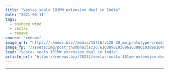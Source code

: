 ```yaml
---
title: "Vestas seals 101MW extension deal in India"
date: "2021-06-11"
tags: 
  - onshore wind
  - vestas
  - renews
source: "renews"
image_url: "https://renews.biz//media/15716/v120-20_mw_prototype-credit-vestas-1.jpg?mode=crop&width=770&heightratio=0.6103896103896103896103896104&slimmage=true"
image_fp: "/assets/img/post_thumbnails/26.6103896103896103896103896104&slimmage=true"
lead: "Vestas seals 101MW extension deal in India"
article_url: "https://renews.biz/70231/vestas-seals-101mw-extension-deal-in-india/"
---
```


---
